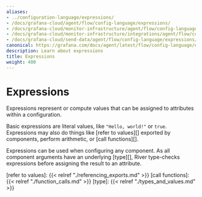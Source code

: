 ```yaml
---
aliases:
- ../configuration-language/expressions/
- /docs/grafana-cloud/agent/flow/config-language/expressions/
- /docs/grafana-cloud/monitor-infrastructure/agent/flow/config-language/expressions/
- /docs/grafana-cloud/monitor-infrastructure/integrations/agent/flow/config-language/expressions/
- /docs/grafana-cloud/send-data/agent/flow/config-language/expressions/
canonical: https://grafana.com/docs/agent/latest/flow/config-language/expressions/
description: Learn about expressions
title: Expressions
weight: 400
---
```


# Expressions

Expressions represent or compute values that can be assigned to attributes within a configuration.

Basic expressions are literal values, like `"Hello, world!"` or `true`.
Expressions may also do things like [refer to values][] exported by components, perform arithmetic, or [call functions][].

Expressions can be used when configuring any component.
As all component arguments have an underlying [type][], River type-checks expressions before assigning the result to an attribute.

[refer to values]: {{< relref "./referencing_exports.md" >}}
[call functions]: {{< relref "./function_calls.md" >}}
[type]: {{< relref "./types_and_values.md" >}}

